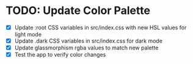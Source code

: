 # TODO: Update Color Palette

- [x] Update :root CSS variables in src/index.css with new HSL values for light mode
- [x] Update .dark CSS variables in src/index.css for dark mode
- [x] Update glassmorphism rgba values to match new palette
- [x] Test the app to verify color changes

